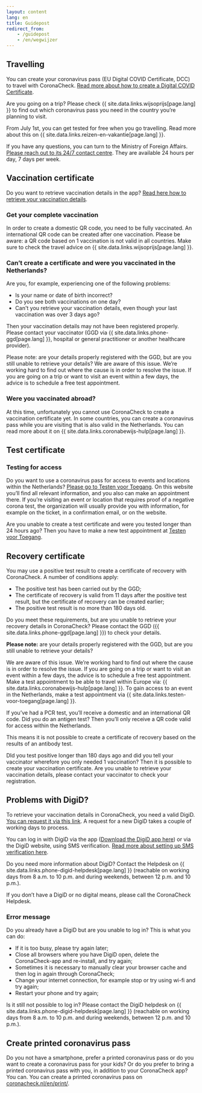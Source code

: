 ```yaml
---
layout: content
lang: en
title: Guidepost
redirect_from: 
    - /guidepost
    - /en/wegwijzer
---
```

## Travelling

You can create your coronavirus pass (EU Digital COVID Certificate, DCC) to travel with CoronaCheck. [Read more about how to create a Digital COVID Certificate](https://coronacheck.nl/en/faq/1-1-hoe-werkt-de-coronacheck-app/). 

Are you going on a trip? Please check {{ site.data.links.wijsoprijs[page.lang] }} to find out which coronavirus pass you need in the country you’re planning to visit.

From July 1st, you can get tested for free when you go travelling. Read more about this on {{ site.data.links.reizen-en-vakantie[page.lang] }}.

If you have any questions, you can turn to the Ministry of Foreign Affairs. <a href="https://www.netherlandsworldwide.nl/contact/contacting-the-24-7-bz-contact-centre" rel="noopener noreferrer" target="_blank">Please reach out to its 24/7 contact centre</a>. They are available 24 hours per day, 7 days per week.

## Vaccination certificate

Do you want to retrieve vaccination details in the app? [Read here how to retrieve your vaccination details](/en/faq/1-1-hoe-werkt-de-coronacheck-app/).

### Get your complete vaccination
In order to create a domestic QR code, you need to be fully vaccinated. An international QR code can be created after one vaccination. Please be aware: a QR code based on 1 vaccination is not valid in all countries. Make sure to check the travel advice on {{ site.data.links.wijsoprijs[page.lang] }}.

### Can’t create a certificate and were you vaccinated in the Netherlands?
Are you, for example, experiencing one of the following problems:

- Is your name or date of birth incorrect?
- Do you see both vaccinations on one day?
- Can't you retrieve your vaccination details, even though your last vaccination was over 3 days ago?

Then your vaccination details may not have been registered properly. Please contact your vaccinator (GGD via {{ site.data.links.phone-ggd[page.lang] }}, hospital or general practitioner or another healthcare provider). 

Please note: are your details properly registered with the GGD, but are you still unable to retrieve your details? We are aware of this issue. We’re working hard to find out where the cause is in order to resolve the issue. If you are going on a trip or want to visit an event within a few days, the advice is to schedule a free test appointment.

### Were you vaccinated abroad?

At this time, unfortunately you cannot use CoronaCheck to create a vaccination certificate yet. In some countries, you can create a coronavirus pass while you are visiting that is also valid in the Netherlands. You can read more about it on {{ site.data.links.coronabewijs-hulp[page.lang] }}.

## Test certificate
### Testing for access

Do you want to use a coronavirus pass for access to events and locations within the Netherlands? <a href="https://www.testenvoortoegang.org/" rel="noopener noreferrer" target="_blank" hreflang="nl">Please go to Testen voor Toegang</a>. On this website you’ll find all relevant information, and you also can make an appointment there. If you’re visiting an event or location that requires proof of a negative corona test, the organization will usually provide you with information, for example on the ticket, in a confirmation email, or on the website.  

Are you unable to create a test certificate and were you tested longer than 24 hours ago? Then you have to make a new test appointment at <a href="https://www.testenvoortoegang.org/" rel="noopener noreferrer" target="_blank" hreflang="nl">Testen voor Toegang</a>.

## Recovery certificate 

You may use a positive test result to create a certificate of recovery with CoronaCheck. A number of conditions apply:

- The positive test has been carried out by the GGD;
- The certificate of recovery is valid from 11 days after the positive test result, but the certificate of recovery can be created earlier;
- The positive test result is no more than 180 days old.

Do you meet these requirements, but are you unable to retrieve your recovery details in CoronaCheck? Please contact the GGD ({{ site.data.links.phone-ggd[page.lang] }}) to check your details.

<strong>Please note:</strong> are your details properly registered with the GGD, but are you still unable to retrieve your details?

We are aware of this issue. We’re working hard to find out where the cause is in order to resolve the issue. If you are going on a trip or want to visit an event within a few days, the advice is to schedule a free test appointment. 
Make a test appointment to be able to travel within Europe via: {{ site.data.links.coronabewijs-hulp[page.lang] }}. To gain access to an event in the Netherlands, make a test appointment via {{ site.data.links.testen-voor-toegang[page.lang] }}.


If you’ve had a PCR test, you’ll receive a domestic and an international QR code. Did you do an antigen test? Then you’ll only receive a QR code valid for access within the Netherlands.

This means it is not possible to create a certificate of recovery based on the results of an antibody test.

DId you test positive longer than 180 days ago and did you tell your vaccinator wherefore you only needed 1 vaccination? Then it is possible to create your vaccination certificate. Are you unable to retrieve your vaccination details, please contact your vaccinator to check your registration.


## Problems with DigiD? 

To retrieve your vaccination details in CoronaCheck, you need a valid DigiD. <a href="https://www.digid.nl/en/apply-or-activate-digid" rel="noopener noreferrer" target="_blank">You can request it via this link</a>.  A request for a new DigiD takes a couple of working days to process.

You can log in with DigiD via the app (<a href="https://www.digid.nl/en/login-methods/digid-app" rel="noopener noreferrer" target="_blank">Download the DigiD app here</a>) or via the DigiD website, using SMS verification. <a href="https://www.digid.nl/en/login-methods/sms-verification" rel="noopener noreferrer" target="_blank">Read more about setting up SMS verification here</a>.

Do you need more information about DigiD? Contact the Helpdesk on  {{ site.data.links.phone-digid-helpdesk[page.lang] }} (reachable on working days from 8 a.m. to 10 p.m. and during weekends, between 12 p.m. and 10 p.m.).

If you don’t have a DigiD or no digital means, please call the CoronaCheck Helpdesk. 

### Error message

Do you already have a DigiD but are you unable to log in? This is what you can do: 

- If it is too busy, please try again later;
- Close all browsers where you have DigiD open, delete the CoronaCheck-app and re-install, and try again;
- Sometimes it is necessary to manually clear your browser cache and then log in again through CoronaCheck;
- Change your internet connection, for example stop or try using wi-fi and try again;
- Restart your phone and try again;

Is it still not possible to log in? Please contact the DigiD helpdesk on {{ site.data.links.phone-digid-helpdesk[page.lang] }} (reachable on working days from 8 a.m. to 10 p.m. and during weekends, between 12 p.m. and 10 p.m.).

## Create printed coronavirus pass  

Do you not have a smartphone, prefer a printed coronavirus pass or do you want to create a coronavirus pass for your kids? Or do you prefer to bring a printed coronavirus pass with you, in addition to your CoronaCheck app? You can. You can create a printed coronavirus pass on [coronacheck.nl/en/print/](/en/print/).
